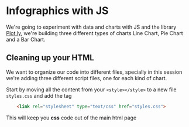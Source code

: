 # Infographics with JS

We're going to experiment with data and charts with JS and the library [Plot.ly](https://plot.ly/javascript/), we're building three different types of charts Line Chart, Pie Chart and a Bar Chart.


## Cleaning up your HTML

We want to organize our code into different files, specially in this session we're adding three different script files, one for each kind of chart.

Start by moving all the content from your `<style></style>` to a new file `styles.css` and add the tag 

```html
    <link rel="stylesheet" type="text/css" href="styles.css">
```

This will keep you __css__ code out of the main html page

## <script> tag

Do the same with your welcome message script, move the content from your `<script></script>` to a new file `welcome.js` and replace the tag `<script><script>` with

```html
    <script src="welcome.js"></script>
```


This is how your project folder will be:

```
portfolio
│   index.html
|   styles.css
│   welcome.js    
```

## Adding an amazing JS charts library [Plot.ly](https://plot.ly/javascript/)

We are adding a library that is hosted online on a [CDN](https://en.wikipedia.org/wiki/Content_delivery_network)
Add this new `<script></script>` tag to your `<head></head>` tag:

```html
  <script src="https://cdn.plot.ly/plotly-latest.min.js"></script>
```

and on your `style.css` add a class style for our graphs, this will make sure the graph is responsive.

```css

.graph{
  width: 100%;
  margin-left: 0%;
  margin-top: 0vh;
  height: 50vh;
}

```

# The Bar Chart

Because you have the library loaded we can start building our charts.
Let's start creating a space `<div></div>` to put our first chart

Choose a place on your page and add the `<div></div>` tag with the ID for the Bar Chart
Look at the `class` attribute and `id` and think about it.

```html
   <div class="graph" id="myGraphBar"></div>
```

Now create another file named `scriptBar.js` and copy this into that.

```js

(function(){
var d3 = Plotly.d3;

var element = d3.select('#myGraphBar');
var graphnode = element.node();


var graphTitle = "My First BAR graph";

var data1 = {
  name: 'Red Title',
  x: ['giraffes', 'orangutans', 'monkeys'],
  y: [100, 30, 20],
  type: 'bar',
  marker: {
    color: ['#C8A2C8', 'red', 'blue'],
    line: {
        width: 2.5
    } 
  }
};

Plotly.plot(graphnode, [data1], {
    title: graphTitle,
    font: {
        size: 16
    }
},
{
  displayModeBar: false
});

//this part make sure every window resize it also resizes the graph
window.addEventListener('resize', function(event){
    Plotly.Plots.resize(graphnode);
});

})();

```

And load it on your hmtl page adding the `<script></script>` before the end of the tag `</body>`


```html
  <script src="scriptBar.js"></script>
```


Your portfolio folder will be:

```
portfolio
│   index.html
|   styles.css
│   welcome.js   
|   scriptBar.js
```

### Data

Changing the date is simple,  just play around the numbers and the lables, make sure that the two lists have the same length

```js

  x: ['giraffes', 'orangutans', 'monkeys'],
  y: [100, 30, 20],
  
```


# The Line Chart

Let's start creating a space `<div></div>` to put our Line Chart

Choose a place on your page and add the `<div></div>` tag with the ID for the Line Chart
Look at the `class` attribute and `id` and think about it.

```html
   <div class="graph" id="myGraphLine"></div>
```

Now create another file named `scriptLine.js` and copy this into that.

```js

(function(){

var d3 = Plotly.d3;

var element = d3.select('#myGraphLine');
var graphnode = element.node();


var graphTitle = "My First Line graph";

var data1 = {
  name: 'Red Title',
  x: [1, 2, 3, 4],
  y: [10, 15, 13, 17],
  type: 'scatter',
  line: {
    color: 'red',
    width: 3
  }
};

var data2 = {
  name: 'Blue',
  x: [1, 2, 3, 4],
  y: [16, 5, 11, 9],
  type: 'scatter',
  line: {
    color: 'blue',
    width: 3
  }
};

var data = [data1, data2];


Plotly.plot(graphnode, data, {
    title: graphTitle,
    font: {
        size: 16
    }
},
{
  displayModeBar: false
});


//this part make sure every window resize it also resizes the graph
window.addEventListener('resize', function(event){
    Plotly.Plots.resize(graphnode);
});

})();

```

And load it on your hmtl page adding the `<script></script>` before the end of the tag `</body>`


```html
  <script src="scriptLine.js"></script>
```


Your portfolio folder will be:

```
portfolio
│   index.html
|   styles.css
│   welcome.js   
|   scriptBar.js
|   scriptLine.js
```

### Data

The data for the Line chart consists of points __X__ and __Y__, also label name.

```js

var data1 = {
  name: 'Red Title',
  x: [1, 2, 3, 4],
  y: [10, 15, 13, 17],
  type: 'scatter',
  line: {
    color: 'red',
    width: 3
  }
};
  
```
